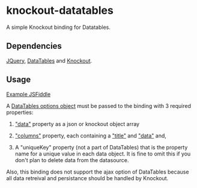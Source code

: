 # knockout-datatables
A simple Knockout binding for Datatables.

## Dependencies
[JQuery](https://jquery.com/download/), [DataTables](https://datatables.net/download/index) and [Knockout](http://knockoutjs.com/downloads/index.html).

## Usage
[Example JSFiddle](https://jsfiddle.net/kL6k54ex/22/)

A [DataTables options object](https://datatables.net/reference/option/) must be passed to the binding with 3 required properties: 

  1. ["data"](https://datatables.net/reference/option/data) property as a json or knockout object array
  
  2. ["columns"](https://datatables.net/reference/option/columns) property, each containing a ["title"](https://datatables.net/reference/option/columns.title) and ["data"](https://datatables.net/reference/option/columns.data) and,
  
  3. A "uniqueKey" property (not a part of DataTables) that is the property name for a unique value in each data object. It is fine to omit this if you don't plan to delete data from the datasource. 
  
Also, this binding does not support the ajax option of DataTables because all data retreival and persistance should be handled by Knockout.
